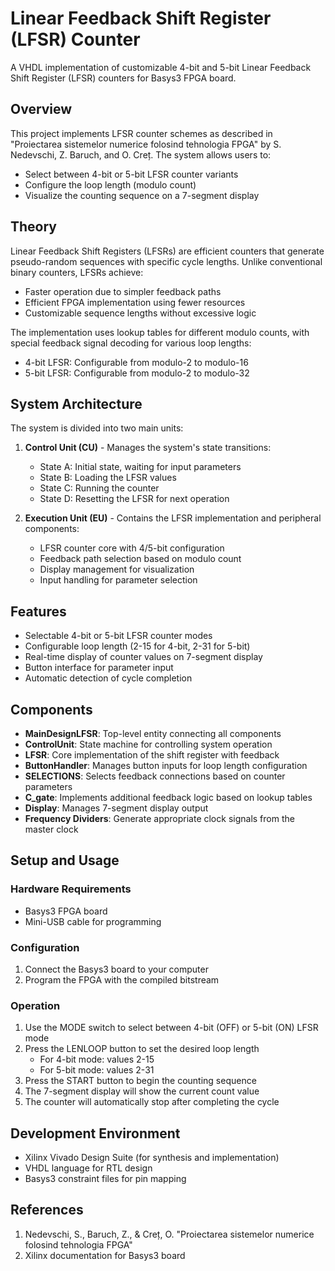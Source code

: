 # Linear Feedback Shift Register (LFSR) Counter

A VHDL implementation of customizable 4-bit and 5-bit Linear Feedback Shift Register (LFSR) counters for Basys3 FPGA board.

## Overview

This project implements LFSR counter schemes as described in "Proiectarea sistemelor numerice folosind tehnologia FPGA" by S. Nedevschi, Z. Baruch, and O. Creț. The system allows users to:
- Select between 4-bit or 5-bit LFSR counter variants
- Configure the loop length (modulo count)
- Visualize the counting sequence on a 7-segment display

## Theory

Linear Feedback Shift Registers (LFSRs) are efficient counters that generate pseudo-random sequences with specific cycle lengths. Unlike conventional binary counters, LFSRs achieve:
- Faster operation due to simpler feedback paths
- Efficient FPGA implementation using fewer resources
- Customizable sequence lengths without excessive logic

The implementation uses lookup tables for different modulo counts, with special feedback signal decoding for various loop lengths:
- 4-bit LFSR: Configurable from modulo-2 to modulo-16
- 5-bit LFSR: Configurable from modulo-2 to modulo-32

## System Architecture

The system is divided into two main units:
1. **Control Unit (CU)** - Manages the system's state transitions:
   - State A: Initial state, waiting for input parameters
   - State B: Loading the LFSR values
   - State C: Running the counter
   - State D: Resetting the LFSR for next operation

2. **Execution Unit (EU)** - Contains the LFSR implementation and peripheral components:
   - LFSR counter core with 4/5-bit configuration
   - Feedback path selection based on modulo count
   - Display management for visualization
   - Input handling for parameter selection

## Features

- Selectable 4-bit or 5-bit LFSR counter modes
- Configurable loop length (2-15 for 4-bit, 2-31 for 5-bit)
- Real-time display of counter values on 7-segment display
- Button interface for parameter input
- Automatic detection of cycle completion

## Components

- **MainDesignLFSR**: Top-level entity connecting all components
- **ControlUnit**: State machine for controlling system operation
- **LFSR**: Core implementation of the shift register with feedback
- **ButtonHandler**: Manages button inputs for loop length configuration
- **SELECTIONS**: Selects feedback connections based on counter parameters
- **C_gate**: Implements additional feedback logic based on lookup tables
- **Display**: Manages 7-segment display output
- **Frequency Dividers**: Generate appropriate clock signals from the master clock

## Setup and Usage

### Hardware Requirements
- Basys3 FPGA board
- Mini-USB cable for programming

### Configuration
1. Connect the Basys3 board to your computer
2. Program the FPGA with the compiled bitstream

### Operation
1. Use the MODE switch to select between 4-bit (OFF) or 5-bit (ON) LFSR mode
2. Press the LENLOOP button to set the desired loop length
   - For 4-bit mode: values 2-15
   - For 5-bit mode: values 2-31
3. Press the START button to begin the counting sequence
4. The 7-segment display will show the current count value
5. The counter will automatically stop after completing the cycle

## Development Environment

- Xilinx Vivado Design Suite (for synthesis and implementation)
- VHDL language for RTL design
- Basys3 constraint files for pin mapping

## References

1. Nedevschi, S., Baruch, Z., & Creț, O. "Proiectarea sistemelor numerice folosind tehnologia FPGA"
2. Xilinx documentation for Basys3 board
